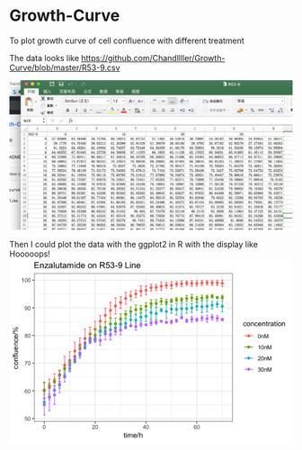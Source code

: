 # Growth-Curve
To plot growth curve of cell confluence with different treatment

The data looks like https://github.com/Chandllller/Growth-Curve/blob/master/R53-9.csv

![image](https://github.com/Chandllller/Growth-Curve/blob/master/Growth.png)
    

Then I could plot the data with the ggplot2 in R with the display like
Hooooops!
![image](https://github.com/Chandllller/Growth-Curve/blob/master/R53-9.png)

